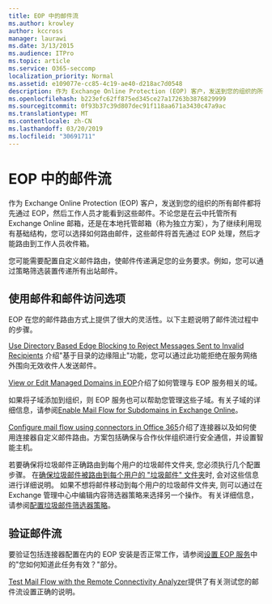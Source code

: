 ```yaml
---
title: EOP 中的邮件流
ms.author: krowley
author: kccross
manager: laurawi
ms.date: 3/13/2015
ms.audience: ITPro
ms.topic: article
ms.service: O365-seccomp
localization_priority: Normal
ms.assetid: e109077e-cc85-4c19-ae40-d218ac7d0548
description: 作为 Exchange Online Protection (EOP) 客户，发送到您的组织的所有邮件都将先通过 EOP，然后工作人员才能看到这些邮件。不论您是在云中托管所有 Exchange Online 邮箱，还是在本地托管邮箱（称为独立方案），为了继续利用现有基础结构，您可以选择如何路由邮件，这些邮件将首先通过 EOP 处理，然后才能路由到工作人员收件箱。
ms.openlocfilehash: b223efc62ff875ed345ce27a17263b3876829999
ms.sourcegitcommit: 0f93b37c39d807dec91f118aa671a3430c47a9ac
ms.translationtype: MT
ms.contentlocale: zh-CN
ms.lasthandoff: 03/20/2019
ms.locfileid: "30691711"
---
```

# <a name="mail-flow-in-eop"></a>EOP 中的邮件流

作为 Exchange Online Protection (EOP) 客户，发送到您的组织的所有邮件都将先通过 EOP，然后工作人员才能看到这些邮件。不论您是在云中托管所有 Exchange Online 邮箱，还是在本地托管邮箱（称为独立方案），为了继续利用现有基础结构，您可以选择如何路由邮件，这些邮件将首先通过 EOP 处理，然后才能路由到工作人员收件箱。
  
您可能需要配置自定义邮件路由，使邮件传递满足您的业务要求。例如，您可以通过策略筛选装置传递所有出站邮件。 
  
## <a name="working-with-messages-and-message-access-options"></a>使用邮件和邮件访问选项

EOP 在您的邮件路由方式上提供了很大的灵活性。以下主题说明了邮件流过程中的步骤。
  
[Use Directory Based Edge Blocking to Reject Messages Sent to Invalid Recipients](http://technet.microsoft.com/library/ca7b7416-92ed-40ad-abdb-695be46ea2e4.aspx) 介绍"基于目录的边缘阻止"功能，您可以通过此功能拒绝在服务网络外围向无效收件人发送邮件。 
  
[View or Edit Managed Domains in EOP](https://docs.microsoft.com/exchange/mail-flow-best-practices/manage-accepted-domains/manage-accepted-domains)介绍了如何管理与 EOP 服务相关的域。 
  
如果将子域添加到组织，则 EOP 服务也可以帮助您管理这些子域。有关子域的详细信息，请参阅[Enable Mail Flow for Subdomains in Exchange Online](http://technet.microsoft.com/library/4033a30a-f506-481c-8ef0-fd9a0508ae38.aspx)。
  
[Configure mail flow using connectors in Office 365](http://technet.microsoft.com/library/854b5a50-4462-4836-a092-37e208d29624.aspx)介绍了连接器以及如何使用连接器自定义邮件路由。方案包括确保与合作伙伴组织进行安全通信，并设置智能主机。 
  
若要确保将垃圾邮件正确路由到每个用户的垃圾邮件文件夹, 您必须执行几个配置步骤。 在[确保垃圾邮件被路由到每个用户的 "垃圾邮件" 文件夹](../ensure-that-spam-is-routed-to-each-user-s-junk-email-folder.md)时, 会对这些信息进行详细说明。 如果不想将邮件移动到每个用户的垃圾邮件文件夹, 则可以通过在 Exchange 管理中心中编辑内容筛选器策略来选择另一个操作。 有关详细信息，请参阅[配置垃圾邮件筛选器策略](../configure-your-spam-filter-policies.md)。
  
## <a name="verify-mail-flow"></a>验证邮件流

要验证包括连接器配置在内的 EOP 安装是否正常工作，请参阅[设置 EOP 服务](set-up-your-eop-service.md)中的"您如何知道此任务有效？"部分。 
  
[Test Mail Flow with the Remote Connectivity Analyzer](http://technet.microsoft.com/library/6c8c2964-d553-4329-8166-6e508dd63fa0.aspx)提供了有关测试您的邮件流设置正确的说明。 
  

